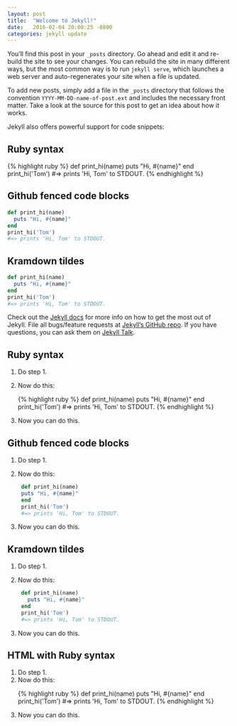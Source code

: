 ```yaml
---
layout: post
title:  "Welcome to Jekyll!"
date:   2016-02-04 20:00:25 -0800
categories: jekyll update
---
```

You’ll find this post in your `_posts` directory. Go ahead and edit it and re-build the site to see your changes. You can rebuild the site in many different ways, but the most common way is to run `jekyll serve`, which launches a web server and auto-regenerates your site when a file is updated.

To add new posts, simply add a file in the `_posts` directory that follows the convention `YYYY-MM-DD-name-of-post.ext` and includes the necessary front matter. Take a look at the source for this post to get an idea about how it works.

Jekyll also offers powerful support for code snippets:

## Ruby syntax


{% highlight ruby %}
def print_hi(name)
  puts "Hi, #{name}"
end
print_hi('Tom')
#=> prints 'Hi, Tom' to STDOUT.
{% endhighlight %}

## Github fenced code blocks

```ruby
def print_hi(name)
  puts "Hi, #{name}"
end
print_hi('Tom')
#=> prints 'Hi, Tom' to STDOUT.
```

## Kramdown tildes

~~~ ruby
def print_hi(name)
  puts "Hi, #{name}"
end
print_hi('Tom')
#=> prints 'Hi, Tom' to STDOUT.
~~~

Check out the [Jekyll docs][jekyll-docs] for more info on how to get the most out of Jekyll. File all bugs/feature requests at [Jekyll’s GitHub repo][jekyll-gh]. If you have questions, you can ask them on [Jekyll Talk][jekyll-talk].

## Ruby syntax

1. Do step 1.
2. Now do this:
   
   {% highlight ruby %}
    def print_hi(name)
      puts "Hi, #{name}"
    end
    print_hi('Tom')
    #=> prints 'Hi, Tom' to STDOUT.
   {% endhighlight %}
   
3. Now you can do this.


## Github fenced code blocks

1. Do step 1.
2. Now do this:
   
   ```ruby
    def print_hi(name)
    puts "Hi, #{name}"
    end
    print_hi('Tom')
    #=> prints 'Hi, Tom' to STDOUT.
   ```
        
3. Now you can do this.



## Kramdown tildes

1. Do step 1.
2. Now do this:
   
   ~~~ ruby
    def print_hi(name)
      puts "Hi, #{name}"
    end
    print_hi('Tom')
    #=> prints 'Hi, Tom' to STDOUT.
   ~~~
   
3. Now you can do this.

## HTML with Ruby syntax

<ol>
<li> Do step 1.</li>
<li> Now do this:</li>

{% highlight ruby %}
def print_hi(name)
  puts "Hi, #{name}"
end
print_hi('Tom')
#=> prints 'Hi, Tom' to STDOUT.
{% endhighlight %}

<li>Now you can do this.</li>
</ol>

[jekyll-docs]: http://jekyllrb.com/docs/home
[jekyll-gh]:   https://github.com/jekyll/jekyll
[jekyll-talk]: https://talk.jekyllrb.com/


